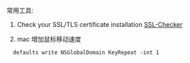 常用工具:

1. Check your SSL/TLS certificate installation
[SSL-Checker](https://cryptoreport.websecurity.symantec.com/checker/)

2. mac 增加鼠标移动速度
```shell
  defaults write NSGlobalDomain KeyRepeat -int 1
```
